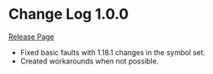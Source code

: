 # Change Log 1.0.0

[Release Page](https://github.com/jackokring/ExactFeather396/releases)

* Fixed basic faults with 1.18.1 changes in the symbol set.
* Created workarounds when not possible.